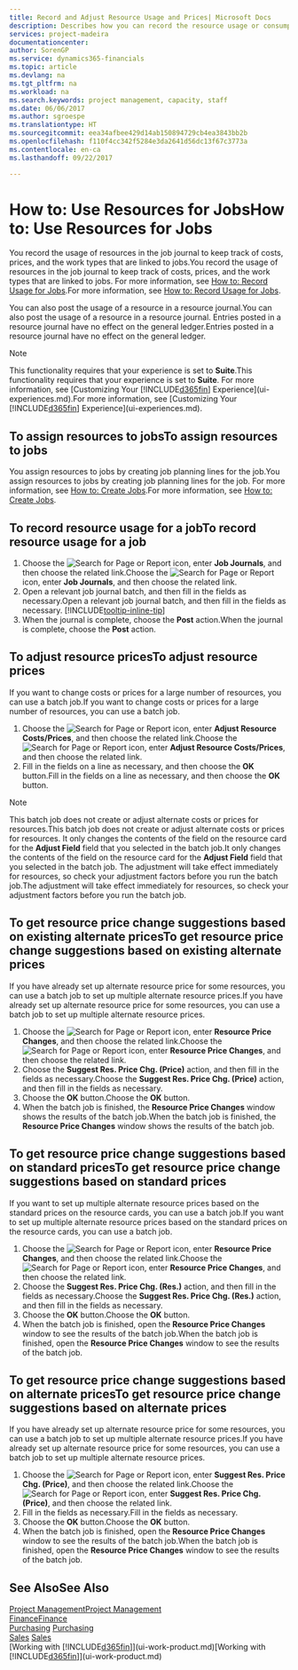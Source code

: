 ```yaml
---
title: Record and Adjust Resource Usage and Prices| Microsoft Docs
description: Describes how you can record the resource usage or consumption associated with a job, to keep track and manage costs, prices, and work types.
services: project-madeira
documentationcenter: 
author: SorenGP
ms.service: dynamics365-financials
ms.topic: article
ms.devlang: na
ms.tgt_pltfrm: na
ms.workload: na
ms.search.keywords: project management, capacity, staff
ms.date: 06/06/2017
ms.author: sgroespe
ms.translationtype: HT
ms.sourcegitcommit: eea34afbee429d14ab150894729cb4ea3843bb2b
ms.openlocfilehash: f110f4cc342f5284e3da2641d56dc13f67c3773a
ms.contentlocale: en-ca
ms.lasthandoff: 09/22/2017

---
```

# <a name="how-to-use-resources-for-jobs"></a><span data-ttu-id="6dfc5-103">How to: Use Resources for Jobs</span><span class="sxs-lookup"><span data-stu-id="6dfc5-103">How to: Use Resources for Jobs</span></span>
<span data-ttu-id="6dfc5-104">You record the usage of resources in the job journal to keep track of costs, prices, and the work types that are linked to jobs.</span><span class="sxs-lookup"><span data-stu-id="6dfc5-104">You record the usage of resources in the job journal to keep track of costs, prices, and the work types that are linked to jobs.</span></span> <span data-ttu-id="6dfc5-105">For more information, see [How to: Record Usage for Jobs](projects-how-record-job-usage.md).</span><span class="sxs-lookup"><span data-stu-id="6dfc5-105">For more information, see [How to: Record Usage for Jobs](projects-how-record-job-usage.md).</span></span>

<span data-ttu-id="6dfc5-106">You can also post the usage of a resource in a resource journal.</span><span class="sxs-lookup"><span data-stu-id="6dfc5-106">You can also post the usage of a resource in a resource journal.</span></span> <span data-ttu-id="6dfc5-107">Entries posted in a resource journal have no effect on the general ledger.</span><span class="sxs-lookup"><span data-stu-id="6dfc5-107">Entries posted in a resource journal have no effect on the general ledger.</span></span>

> [!NOTE]  
>   <span data-ttu-id="6dfc5-108">This functionality requires that your experience is set to **Suite**.</span><span class="sxs-lookup"><span data-stu-id="6dfc5-108">This functionality requires that your experience is set to **Suite**.</span></span> <span data-ttu-id="6dfc5-109">For more information, see [Customizing Your [!INCLUDE[d365fin](includes/d365fin_md.md)] Experience](ui-experiences.md).</span><span class="sxs-lookup"><span data-stu-id="6dfc5-109">For more information, see [Customizing Your [!INCLUDE[d365fin](includes/d365fin_md.md)] Experience](ui-experiences.md).</span></span>

## <a name="to-assign-resources-to-jobs"></a><span data-ttu-id="6dfc5-110">To assign resources to jobs</span><span class="sxs-lookup"><span data-stu-id="6dfc5-110">To assign resources to jobs</span></span>
<span data-ttu-id="6dfc5-111">You assign resources to jobs by creating job planning lines for the job.</span><span class="sxs-lookup"><span data-stu-id="6dfc5-111">You assign resources to jobs by creating job planning lines for the job.</span></span> <span data-ttu-id="6dfc5-112">For more information, see [How to: Create Jobs](projects-how-create-jobs.md).</span><span class="sxs-lookup"><span data-stu-id="6dfc5-112">For more information, see [How to: Create Jobs](projects-how-create-jobs.md).</span></span>

## <a name="to-record-resource-usage-for-a-job"></a><span data-ttu-id="6dfc5-113">To record resource usage for a job</span><span class="sxs-lookup"><span data-stu-id="6dfc5-113">To record resource usage for a job</span></span>
1. <span data-ttu-id="6dfc5-114">Choose the ![Search for Page or Report](media/ui-search/search_small.png "Search for Page or Report icon") icon, enter **Job Journals**, and then choose the related link.</span><span class="sxs-lookup"><span data-stu-id="6dfc5-114">Choose the ![Search for Page or Report](media/ui-search/search_small.png "Search for Page or Report icon") icon, enter **Job Journals**, and then choose the related link.</span></span>
2. <span data-ttu-id="6dfc5-115">Open a relevant job journal batch, and then fill in the fields as necessary.</span><span class="sxs-lookup"><span data-stu-id="6dfc5-115">Open a relevant job journal batch, and then fill in the fields as necessary.</span></span> [!INCLUDE[tooltip-inline-tip](includes/tooltip-inline-tip_md.md)]
3. <span data-ttu-id="6dfc5-116">When the journal is complete, choose the **Post** action.</span><span class="sxs-lookup"><span data-stu-id="6dfc5-116">When the journal is complete, choose the **Post** action.</span></span>

## <a name="to-adjust-resource-prices"></a><span data-ttu-id="6dfc5-117">To adjust resource prices</span><span class="sxs-lookup"><span data-stu-id="6dfc5-117">To adjust resource prices</span></span>
<span data-ttu-id="6dfc5-118">If you want to change costs or prices for a large number of resources, you can use a batch job.</span><span class="sxs-lookup"><span data-stu-id="6dfc5-118">If you want to change costs or prices for a large number of resources, you can use a batch job.</span></span>  

1. <span data-ttu-id="6dfc5-119">Choose the ![Search for Page or Report](media/ui-search/search_small.png "Search for Page or Report icon") icon, enter **Adjust Resource Costs/Prices**, and then choose the related link.</span><span class="sxs-lookup"><span data-stu-id="6dfc5-119">Choose the ![Search for Page or Report](media/ui-search/search_small.png "Search for Page or Report icon") icon, enter **Adjust Resource Costs/Prices**, and then choose the related link.</span></span>
2. <span data-ttu-id="6dfc5-120">Fill in the fields on a line as necessary, and then choose the **OK** button.</span><span class="sxs-lookup"><span data-stu-id="6dfc5-120">Fill in the fields on a line as necessary, and then choose the **OK** button.</span></span>

> [!NOTE]  
>   <span data-ttu-id="6dfc5-121">This batch job does not create or adjust alternate costs or prices for resources.</span><span class="sxs-lookup"><span data-stu-id="6dfc5-121">This batch job does not create or adjust alternate costs or prices for resources.</span></span> <span data-ttu-id="6dfc5-122">It only changes the contents of the field on the resource card for the **Adjust Field** field that you selected in the batch job.</span><span class="sxs-lookup"><span data-stu-id="6dfc5-122">It only changes the contents of the field on the resource card for the **Adjust Field** field that you selected in the batch job.</span></span> <span data-ttu-id="6dfc5-123">The adjustment will take effect immediately for resources, so check your adjustment factors before you run the batch job.</span><span class="sxs-lookup"><span data-stu-id="6dfc5-123">The adjustment will take effect immediately for resources, so check your adjustment factors before you run the batch job.</span></span>

## <a name="to-get-resource-price-change-suggestions-based-on-existing-alternate-prices"></a><span data-ttu-id="6dfc5-124">To get resource price change suggestions based on existing alternate prices</span><span class="sxs-lookup"><span data-stu-id="6dfc5-124">To get resource price change suggestions based on existing alternate prices</span></span>
<span data-ttu-id="6dfc5-125">If you have already set up alternate resource price for some resources, you can use a batch job to set up multiple alternate resource prices.</span><span class="sxs-lookup"><span data-stu-id="6dfc5-125">If you have already set up alternate resource price for some resources, you can use a batch job to set up multiple alternate resource prices.</span></span>

1. <span data-ttu-id="6dfc5-126">Choose the ![Search for Page or Report](media/ui-search/search_small.png "Search for Page or Report icon") icon, enter **Resource Price Changes**, and then choose the related link.</span><span class="sxs-lookup"><span data-stu-id="6dfc5-126">Choose the ![Search for Page or Report](media/ui-search/search_small.png "Search for Page or Report icon") icon, enter **Resource Price Changes**, and then choose the related link.</span></span>
2. <span data-ttu-id="6dfc5-127">Choose the **Suggest Res. Price Chg. (Price)** action, and then fill in the fields as necessary.</span><span class="sxs-lookup"><span data-stu-id="6dfc5-127">Choose the **Suggest Res. Price Chg. (Price)** action, and then fill in the fields as necessary.</span></span>
3. <span data-ttu-id="6dfc5-128">Choose the **OK** button.</span><span class="sxs-lookup"><span data-stu-id="6dfc5-128">Choose the **OK** button.</span></span>  
4. <span data-ttu-id="6dfc5-129">When the batch job is finished, the **Resource Price Changes** window shows the results of the batch job.</span><span class="sxs-lookup"><span data-stu-id="6dfc5-129">When the batch job is finished, the **Resource Price Changes** window shows the results of the batch job.</span></span>

## <a name="to-get-resource-price-change-suggestions-based-on-standard-prices"></a><span data-ttu-id="6dfc5-130">To get resource price change suggestions based on standard prices</span><span class="sxs-lookup"><span data-stu-id="6dfc5-130">To get resource price change suggestions based on standard prices</span></span>
<span data-ttu-id="6dfc5-131">If you want to set up multiple alternate resource prices based on the standard prices on the resource cards, you can use a batch job.</span><span class="sxs-lookup"><span data-stu-id="6dfc5-131">If you want to set up multiple alternate resource prices based on the standard prices on the resource cards, you can use a batch job.</span></span>  

1. <span data-ttu-id="6dfc5-132">Choose the ![Search for Page or Report](media/ui-search/search_small.png "Search for Page or Report icon") icon, enter **Resource Price Changes**, and then choose the related link.</span><span class="sxs-lookup"><span data-stu-id="6dfc5-132">Choose the ![Search for Page or Report](media/ui-search/search_small.png "Search for Page or Report icon") icon, enter **Resource Price Changes**, and then choose the related link.</span></span>
2. <span data-ttu-id="6dfc5-133">Choose the **Suggest Res. Price Chg. (Res.)** action, and then fill in the fields as necessary.</span><span class="sxs-lookup"><span data-stu-id="6dfc5-133">Choose the **Suggest Res. Price Chg. (Res.)** action, and then fill in the fields as necessary.</span></span>  
3. <span data-ttu-id="6dfc5-134">Choose the **OK** button.</span><span class="sxs-lookup"><span data-stu-id="6dfc5-134">Choose the **OK** button.</span></span>  
4. <span data-ttu-id="6dfc5-135">When the batch job is finished, open the **Resource Price Changes** window to see the results of the batch job.</span><span class="sxs-lookup"><span data-stu-id="6dfc5-135">When the batch job is finished, open the **Resource Price Changes** window to see the results of the batch job.</span></span>

## <a name="to-get-resource-price-change-suggestions-based-on-alternate-prices"></a><span data-ttu-id="6dfc5-136">To get resource price change suggestions based on alternate prices</span><span class="sxs-lookup"><span data-stu-id="6dfc5-136">To get resource price change suggestions based on alternate prices</span></span>
<span data-ttu-id="6dfc5-137">If you have already set up alternate resource price for some resources, you can use a batch job to set up multiple alternate resource prices.</span><span class="sxs-lookup"><span data-stu-id="6dfc5-137">If you have already set up alternate resource price for some resources, you can use a batch job to set up multiple alternate resource prices.</span></span>

1. <span data-ttu-id="6dfc5-138">Choose the ![Search for Page or Report](media/ui-search/search_small.png "Search for Page or Report icon") icon, enter **Suggest Res. Price Chg. (Price)**, and then choose the related link.</span><span class="sxs-lookup"><span data-stu-id="6dfc5-138">Choose the ![Search for Page or Report](media/ui-search/search_small.png "Search for Page or Report icon") icon, enter **Suggest Res. Price Chg. (Price)**, and then choose the related link.</span></span>  
2. <span data-ttu-id="6dfc5-139">Fill in the fields as necessary.</span><span class="sxs-lookup"><span data-stu-id="6dfc5-139">Fill in the fields as necessary.</span></span>
3. <span data-ttu-id="6dfc5-140">Choose the **OK** button.</span><span class="sxs-lookup"><span data-stu-id="6dfc5-140">Choose the **OK** button.</span></span>  
4. <span data-ttu-id="6dfc5-141">When the batch job is finished, open the **Resource Price Changes** window to see the results of the batch job.</span><span class="sxs-lookup"><span data-stu-id="6dfc5-141">When the batch job is finished, open the **Resource Price Changes** window to see the results of the batch job.</span></span>

## <a name="see-also"></a><span data-ttu-id="6dfc5-142">See Also</span><span class="sxs-lookup"><span data-stu-id="6dfc5-142">See Also</span></span>
[<span data-ttu-id="6dfc5-143">Project Management</span><span class="sxs-lookup"><span data-stu-id="6dfc5-143">Project Management</span></span>](projects-manage-projects.md)  
[<span data-ttu-id="6dfc5-144">Finance</span><span class="sxs-lookup"><span data-stu-id="6dfc5-144">Finance</span></span>](finance.md)  
<span data-ttu-id="6dfc5-145">[Purchasing](purchasing-manage-purchasing.md)       </span><span class="sxs-lookup"><span data-stu-id="6dfc5-145">[Purchasing](purchasing-manage-purchasing.md)       </span></span>  
<span data-ttu-id="6dfc5-146">[Sales](sales-manage-sales.md)   </span><span class="sxs-lookup"><span data-stu-id="6dfc5-146">[Sales](sales-manage-sales.md)   </span></span>  
<span data-ttu-id="6dfc5-147">[Working with [!INCLUDE[d365fin](includes/d365fin_md.md)]](ui-work-product.md)</span><span class="sxs-lookup"><span data-stu-id="6dfc5-147">[Working with [!INCLUDE[d365fin](includes/d365fin_md.md)]](ui-work-product.md)</span></span>  

